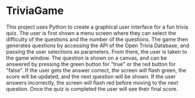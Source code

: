 # TriviaGame
This project uses Python to create a graphical user interface for a fun trivia quiz. The user is first shown a menu screen where they can select the difficulty of the questions and the number of the questions. The game then generates questions by accessing the API of the Open Trivia Database, and passing the user selections as parameters. From there, the user is taken to the game window. The question is shown on a canvas, and can be answered by pressing the green button for "true" or the red button for "false". If the user gets the answer correct, the screen will flash green, the score will be updated, and the next question will be shown. If the user answers incorrectly, the screen will flash red before moving to the next question. Once the quiz is completed the user will see their final score.
